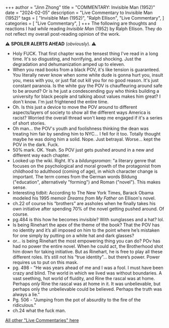+++
author = "Jinn Zhong"
title = "COMMENTARY: Invisible Man (1952)"
date = "2024-02-05"
description = "Live Commentary to Invisible Man (1952)"
tags = [
    "Invisible Man (1952)",
    "Ralph Ellison",
    "Live Commentary",
]
categories = [
    "Live Commentary",
]
+++
The following are thoughts and reactions I had _while_ reading _Invisible Man_ (1952) by Ralph Ellison. They do not reflect my overall post-reading opinion of the work. 

:warning: **SPOILER ALERTS AHEAD** (_obviously_). :warning:

* Holy FUCK. That first chapter was the tensest thing I've read in a long time. It's so disgusting, and horrifying, and shocking. Just the degradation and dehumanization amped up to eleven.
* When you read books from a black POV, it's like tension is guaranteed. You literally never know when some white dude is gonna hurt you, insult you, mess with you, or just flat out kill you for no good reason. It's just constant paranoia. Is the white guy the POV is chauffeuring around safe to be around? Or is he just a condescending guy who thinks building a university for black people and talking about values makes him great? I don't know. I'm just frightened the entire time.
* Oh. Is this just a device to move the POV around to different aspects/layers of society to show all the different ways America is racist? Worried the overall thread won't keep me engaged if it's a series of short stories.
* Oh man... the POV's youth and foolishness thinking the dean was treating him fair by sending him to NYC... I fell for it too. Totally thought maybe he was doing him a solid. Nope. Just betrayal. Worse... kept the POV in the dark. Fuck.
* 50% mark. OK. Yeah. So POV just gets pushed around in a new and different way each chapter.
* Looked up the wiki. Right. It's a _bildungsroman_: "a literary genre that focuses on the psychological and moral growth of the protagonist from childhood to adulthood (coming of age), in which character change is important. The term comes from the German words Bildung ("education", alternatively "forming") and Roman ("novel"). This makes sense.
* Interesting tidbit: According to The New York Times, Barack Obama modeled his 1995 memoir _Dreams from My Father_ on Ellison's novel.
* ch.22 of course his “brothers” are assholes when he finally takes his own initiative after spending 70% of the novel getting pushed around. Of course.
* pg.484 is this how he becomes invisible? With sunglasses and a hat? lol.
* Is being Rinehart the apex of the theme of the book? That the POV has no identity and it’s all imposed on him to the point where he’s mistaken for one simply by putting on a white hat and dark glasses?
* or… is being Rinehart the most empowering thing you can do? POv has had no power the entire novel. When he could act, the Brotherhood shot him down for taking initiative. But as Rinehart, he is free to play all these different roles. It’s still not his “true identity”… but there’s power. Power requires us to put on this mask.
* pg. 498 - "He was years ahead of me and I was a fool. I must have been crazy and blind. The world in which we lived was without boundaries. A vast seething, hot world of fluidity, and Rine the rascal was at home. Perhaps _only_ Rine the rascal was at home in it. It was unbelievable, but perhaps only the unbelievable could be believed. Perhaps the truth was always a lie."
* Pg. 506 - "Jumping from the pot of absurdity to the fire of the ridiculous."
* ch.24 what the fuck man.

[All other "Live Commentaries" here](https://journal.jinnzhong.com/categories/live-commentary/)
